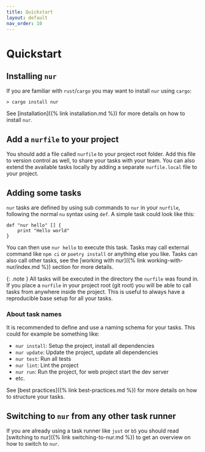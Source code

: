 ```yaml
---
title: Quickstart
layout: default
nav_order: 10
---
```


# Quickstart

## Installing `nur`

If you are familiar with `rust`/`cargo` you may want to install `nur` using `cargo`:

```nu
> cargo install nur
```

See [installation]({% link installation.md %}) for more details on how to install `nur`.

## Add a `nurfile` to your project

You should add a file called `nurfile` to your project root folder. Add this file to version control
as well, to share your tasks with your team. You can also extend the available tasks locally by
adding a separate `nurfile.local` file to your project.

## Adding some tasks

`nur` tasks are defined by using sub commands to `nur` in your `nurfile`, following the normal
`nu` syntax using `def`. A simple task could look like this:

```nu
def "nur hello" [] {
    print "Hello world"
}
```

You can then use `nur hello` to execute this task. Tasks may call external command like `npm ci`
or `poetry install` or anything else you like. Tasks can also call other tasks, see the
[working with nur]({% link working-with-nur/index.md %}) section for more details.

{: .note }
All tasks will be executed in the directory the `nurfile` was found in. If you place a `nurfile`
in your project root (git root) you will be able to call tasks from anywhere inside the project.
This is useful to always have a reproducible base setup for all your tasks.

### About task names

It is recommended to define and use a naming schema for your tasks. This could for example be
something like:

- `nur install`: Setup the project, install all dependencies
- `nur update`: Update the project, update all dependencies
- `nur test`: Run all tests
- `nur lint`: Lint the project
- `nur run`: Run the project, for web project start the dev server
- etc.

See [best practices]({% link best-practices.md %}) for more details on how to structure your tasks.

## Switching to `nur` from any other task runner

If you are already using a task runner like `just` or `b5` you should read
[switching to nur]({% link switching-to-nur.md %}) to get an overview on how to switch to `nur`.
